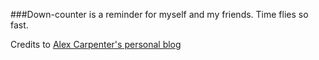 ###Down-counter is a reminder for myself and my friends. Time flies so fast.

Credits to [Alex Carpenter's personal blog][1]

  [1]: https://github.com/alexcarpenter/alexcarpenter.github.io
